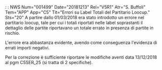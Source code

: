  :  : NWS Num="001499" Date="20181213" Rel="V5R1" Atr="S. Buffoli" Tem="APP" App="C5" Tit="Errori su Label Totali del Partitario Loocup." Sts="20"
A partire dallo 01/03/2018 era stato introdotto un errore nel partitario loocup, tale per cui i totali riportati nelle label soprastanti il dettaglio delle partite riportavano un totale errato in presenza di partite in rischio.

L'errore era abbastanza evidente, avendo come conseguenza l'evidenza di errati importi negativi.

Per la correzione è sufficiente riportare le modifiche aventi data 13/12/2018 al pgm C5SER_25 (si tratta di 2 specifiche).

